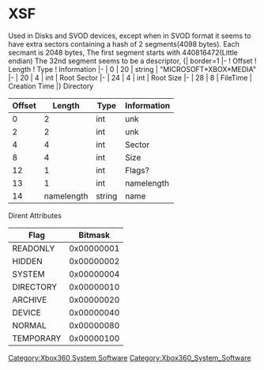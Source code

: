 # XSF

Used in Disks and SVOD devices, except when in SVOD format it seems to
have extra sectors containing a hash of 2 segments(4098 bytes). Each
secmant is 2048 bytes,
The first segment starts with 440816472(Little endian)
The 32nd segment seems to be a descriptor,
{| border=1 |- \! Offset \! Length \! Type \! Information |- | 0 | 20 |
string | "MICROSOFT\*XBOX\*MEDIA" |- | 20 | 4 | int | Root Sector |- |
24 | 4 | int | Root Size |- | 28 | 8 | FileTime | Creation Time |}
Directory

| Offset | Length     | Type   | Information |
| ------ | ---------- | ------ | ----------- |
| 0      | 2          | int    | unk         |
| 2      | 2          | int    | unk         |
| 4      | 4          | int    | Sector      |
| 8      | 4          | int    | Size        |
| 12     | 1          | int    | Flags?      |
| 13     | 1          | int    | namelength  |
| 14     | namelength | string | name        |

Dirent Attributes

| Flag      | Bitmask    |
| --------- | ---------- |
| READONLY  | 0x00000001 |
| HIDDEN    | 0x00000002 |
| SYSTEM    | 0x00000004 |
| DIRECTORY | 0x00000010 |
| ARCHIVE   | 0x00000020 |
| DEVICE    | 0x00000040 |
| NORMAL    | 0x00000080 |
| TEMPORARY | 0x00000100 |

[Category:Xbox360 System
Software](Category:Xbox360_System_Software "wikilink")
[Category:Xbox360_System_Software](Category:Xbox360_System_Software "wikilink")